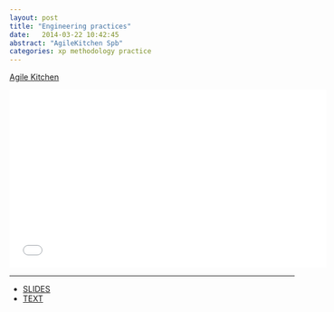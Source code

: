 ```yaml
---
layout: post
title: "Engineering practices"
date:   2014-03-22 10:42:45
abstract: "AgileKitchen Spb"
categories: xp methodology practice
---
```


[Agile Kitchen](http://spbagilekitchen.github.io/)

<iframe width="560" height="315" src="//www.youtube.com/embed/WGQ03_hfdf0" frameborder="0" allowfullscreen></iframe>


---

* [SLIDES](http://niquola.github.io/spb-agile-kitchen-2014-april-slides/)
* [TEXT](https://github.com/niquola/spb-agile-kitchen-2014-april-slides/blob/master/README.md)

